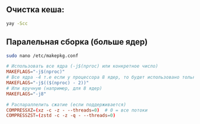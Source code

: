 ## Очистка кеша:
```bash
yay -Scc
```

## Паралельная сборка (больше ядер)
```zsh
sudo nano /etc/makepkg.conf
```

```conf
# Использовать все ядра (-j$(nproc) или конкретное число)
MAKEFLAGS="-j$(nproc)"
# Все ядра -4 т.е если у процессора 8 ядер, то будет использовано только 6
MAKEFLAGS="-j$(($(nproc) - 2))"
# Или вручную (например, для 8 ядер)
MAKEFLAGS="-j8"

# Распараллелить сжатие (если поддерживается)
COMPRESSXZ=(xz -c -z - --threads=0)  # 0 = все потоки
COMPRESSZST=(zstd -c -z -q - --threads=0)
```
